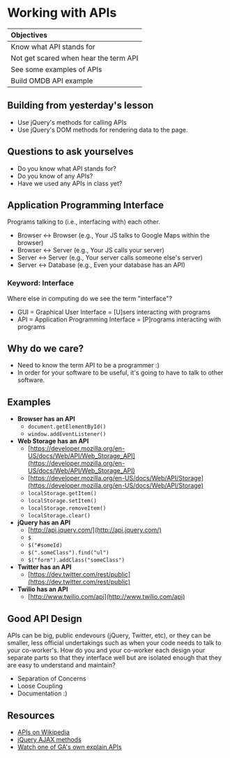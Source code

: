 # Working with APIs

| Objectives |
| :---- |
| Know what API stands for |
| Not get scared when hear the term API |
| See some examples of APIs |
| Build OMDB API example |

## Building from yesterday's lesson

- Use jQuery's methods for calling APIs
- Use jQuery's DOM methods for rendering data to the page.

## Questions to ask yourselves

- Do you know what API stands for?
- Do you know of any APIs?
- Have we used any APIs in class yet?

## Application Programming Interface

Programs talking to (i.e., interfacing with) each other.

- Browser <-> Browser (e.g., Your JS talks to Google Maps within the browser)
- Browser <-> Server (e.g., Your JS calls your server)
- Server <-> Server (e.g., Your server calls someone else's server)
- Server <-> Database (e.g., Even your database has an API)

### Keyword: Interface

Where else in computing do we see the term "interface"?

- GUI = Graphical User Interface = [U]sers interacting with programs
- API = Application Programming Interface = [P]rograms interacting with programs

## Why do we care?

- Need to know the term API to be a programmer :)
- In order for your software to be useful, it's going to have to talk
  to other software.

## Examples

- __Browser has an API__
    - `document.getElementById()`
    - `window.addEventListener()`
- __Web Storage has an API__
    - [https://developer.mozilla.org/en-US/docs/Web/API/Web_Storage_API](https://developer.mozilla.org/en-US/docs/Web/API/Web_Storage_API)
    - [https://developer.mozilla.org/en-US/docs/Web/API/Storage](https://developer.mozilla.org/en-US/docs/Web/API/Storage)
    - `localStorage.getItem()`
    - `localStorage.setItem()`
    - `localStorage.removeItem()`
    - `localStorage.clear()`
- __jQuery has an API__
    - [http://api.jquery.com/](http://api.jquery.com/)
    - `$`
    - `$("#someId)`
    - `$(".someClass").find("ul")`
    - `$("form").addClass("someClass")`
- __Twitter has an API__
    - [https://dev.twitter.com/rest/public](https://dev.twitter.com/rest/public)
- __Twilio has an API__
    - [http://www.twilio.com/api](http://www.twilio.com/api)

## Good API Design

APIs can be big, public endevours (jQuery, Twitter, etc), or they can
be smaller, less official undertakings such as when your code needs to
talk to your co-worker's. How do you and your co-worker each design
your separate parts so that they interface well but are isolated
enough that they are easy to understand and maintain?

- Separation of Concerns
- Loose Coupling
- Documentation :)

## Resources

- [APIs on Wikipedia](http://en.wikipedia.org/wiki/Application_programming_interface)
- [jQuery AJAX methods](http://api.jquery.com/category/ajax/)
- [Watch one of GA's own explain APIs](https://www.youtube.com/watch?v=FknvOGcLHmc)

